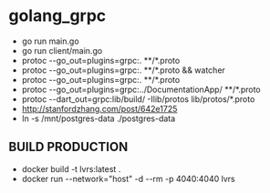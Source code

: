 # golang_grpc
- go run main.go
- go run client/main.go
- protoc --go_out=plugins=grpc:. **/*.proto
- protoc --go_out=plugins=grpc:. **/*.proto && watcher 
- protoc --go_out=plugins=grpc:. **/*.proto
- protoc --go_out=plugins=grpc:../DocumentationApp/ **/*.proto
- protoc --dart_out=grpc:lib/build/ -Ilib/protos lib/protos/*.proto 
- http://stanfordzhang.com/post/642e1725
- ln -s /mnt/postgres-data ./postgres-data
## BUILD PRODUCTION
- docker build -t lvrs:latest .
- docker run --network="host" -d --rm -p 4040:4040 lvrs